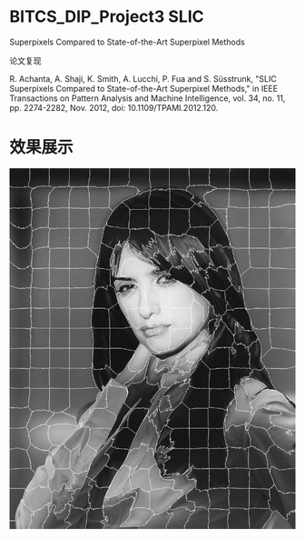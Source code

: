 # BITCS_DIP_Project3 SLIC 
Superpixels Compared to State-of-the-Art Superpixel Methods

论文复现

R. Achanta, A. Shaji, K. Smith, A. Lucchi, P. Fua and S. Süsstrunk, "SLIC Superpixels Compared to State-of-the-Art Superpixel Methods," in IEEE Transactions on Pattern Analysis and Machine Intelligence, vol. 34, no. 11, pp. 2274-2282, Nov. 2012, doi: 10.1109/TPAMI.2012.120.


# 效果展示
<img src="Figures/SuperPixels.jpg" width="600" alt="抖音小程序"/><br/>

